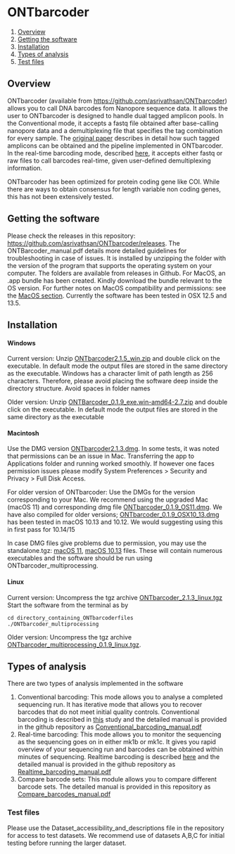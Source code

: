 # ONTbarcoder

1. [Overview](#overview)
2. [Getting the software](#getting-the-software)
3. [Installation](#installation)
4. [Types of analysis](#types-of-analysis)
5. [Test files](#test-files)


## Overview

ONTbarcoder (available from https://github.com/asrivathsan/ONTbarcoder) allows you to call DNA barcodes fom Nanopore sequence data. It allows the user to ONTbarcoder is designed to handle dual tagged amplicon pools. In the Conventional mode, it accepts a fastq file obtained after base-calling nanopore data and a demultiplexing file that specifies the tag combination for every sample. The [original paper](https://bmcbiol.biomedcentral.com/articles/10.1186/s12915-021-01141-x) describes in detail how such tagged amplicons can be obtained and the pipeline implemented in ONTbarcoder. In the real-time barcoding mode, described [here](https://doi.org/10.1101/2023.06.26.546538), it accepts either fastq or raw files to call barcodes real-time, given user-defined demultiplexing information. 

ONTbarcoder has been optimized for protein coding gene like COI. While there are ways to obtain consensus for length variable non coding genes, this has not been extensively tested. 

## Getting the software
Please check the releases in this repository: https://github.com/asrivathsan/ONTbarcoder/releases. The ONTBarcoder_manual.pdf details more detailed guidelines for troubleshooting in case of issues. It is installed by unzipping the folder with the version of the program that supports the operating system on your computer. The folders are available from releases in Github. For MacOS, an .app bundle has been created. Kindly download the bundle relevant to the OS version. For further notes on MacOS compatibility and permissions: see the [MacOS section](#macintosh). Currently the software has been tested in OSX 12.5 and 13.5.

## Installation
#### Windows

Current version: Unzip [ONTbarcoder2.1.5_win.zip](https://github.com/asrivathsan/ONTbarcoder/releases/download/2.1.3/ONTbarcoder2.1.5_win.zip) and double click on the executable. In default mode the output files are stored in the same directory as the executable. Windows has a character limit of path length as 256 characters. Therefore, please avoid placing the software deep inside the directory structure. Avoid spaces in folder names

Older version: Unzip [ONTBarcoder_0.1.9_exe.win-amd64-2.7.zip](https://github.com/asrivathsan/ONTbarcoder/releases/download/0.1.9/ONTBarcoder_0.1.9_exe.win-amd64-2.7.zip) and double click on the executable. In default mode the output files are stored in the same directory as the executable

#### Macintosh

Use the DMG version [ONTbarcoder2.1.3.dmg](https://github.com/asrivathsan/ONTbarcoder/releases/download/2.1.3/ONTbarcoder2.1.3.dmg). In some tests, it was noted that permissions can be an issue in Mac. Transferring the app to Applications folder and running worked smoothly. If however one faces permission issues please modify System Preferences > Security and Privacy > Full Disk Access.

For older version of ONTbarcoder: Use the DMGs for the version corresponding to your Mac. We recommend using the upgraded Mac (macOS 11) and corresponding dmg file [ONTbarcoder_0.1.9_OS11.dmg](https://github.com/asrivathsan/ONTbarcoder/releases/download/0.1.9/ONTbarcoder_0.1.9_OS11.dmg). We have also compiled for older versions; [ONTbarcoder_0.1.9_OSX10_13.dmg](https://github.com/asrivathsan/ONTbarcoder/releases/download/0.1.9/ONTbarcoder_0.1.9_OSX10_13.dmg) has been tested in macOS 10.13 and 10.12. We would suggesting using this in first pass for 10.14/15

In case DMG files give problems due to permission, you may use the standalone.tgz: [macOS 11](https://github.com/asrivathsan/ONTbarcoder/releases/download/0.1.9/ONTbarcoder_0.9.1_OSX11_standalone.tgz), [macOS 10.13](https://github.com/asrivathsan/ONTbarcoder/releases/download/0.1.9/ONTbarcoder_0.1.9_OS10.13_standalone.tgz) files. These will contain numerous executables and the software should be run using ONTbarcoder_multiprocessing.

#### Linux
Current version: Uncompress the tgz archive [ONTbarcoder_2.1.3_linux.tgz](https://github.com/asrivathsan/ONTbarcoder/releases/download/2.1.3/ONTbarcoder_2.1.3_linux.tgz)
Start the software from the terminal as by 
```
cd directory_containing_ONTbarcoderfiles
./ONTbarcoder_multiprocessing
```

Older version: Uncompress the tgz archive [ONTbarcoder_multiprocessing_0.1.9_linux.tgz](https://github.com/asrivathsan/ONTbarcoder/releases/download/0.1.9/ONTbarcoder_multiprocessing_0.1.9_linux.tgz).  
## Types of analysis
There are two types of analysis implemented in the software
1. Conventional barcoding: This mode allows you to analyse a completed sequencing run. It has iterative mode that allows you to recover barcodes that do not meet initial quality controls. Conventional barcoding is described in [this](https://doi.org/10.1186/s12915-021-01141-x) study  and the detailed manual is provided in the github repository as [Conventional_barcoding_manual.pdf](https://github.com/asrivathsan/ONTbarcoder/blob/main/Conventional_barcoding_manual.pdf)
2. Real-time barcoding: This mode allows you to monitor the sequencing as the sequencing goes on in either mk1b or mk1c. It gives you rapid overview of your sequencing run and barcodes can be obtained within minutes of sequencing. Realtime barcoding is described [here](https://doi.org/10.1101/2023.06.26.546538) and the detailed manual is provided in the github repository as [Realtime_barcoding_manual.pdf](https://github.com/asrivathsan/ONTbarcoder/blob/main/Realtime_barcoding_manual.pdf)
3. Compare barcode sets: This module allows you to compare different barcode sets. The detailed manual is provided in this repository as [Compare_barcodes_manual.pdf](https://github.com/asrivathsan/ONTbarcoder/blob/main/Compare_barcodes_manual.pdf)

### Test files

Please use the Dataset_accessibility_and_descriptions file in the repository for access to test datasets. We recommend use of datasets A,B,C for initial testing before running the larger dataset.
